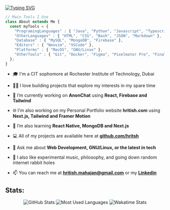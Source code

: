 [![Typing SVG](https://readme-typing-svg.herokuapp.com?font=Fira+Code&size=26&duration=3000&pause=1000&color=FFFFFF&background=0E111670&width=1000&lines=Hi+%F0%9F%91%8B%2C+I'm+Hritish;I'm+a+Student+and+Aspiring+Software+Developer+from+Dubai+%F0%9F%91%A8%E2%80%8D%F0%9F%92%BB)](https://git.io/typing-svg)

```typescript
// Main Tools I Use
class About extends Me { 
  const myTools = {  
    "ProgramingLanguages" : { "Java", "Python", "Javascript", "Typescript" },
    "OtherLanguages" : { "HTML", "CSS", "Bash", "JSON", "Markdown" },
    "Database" : { "MySQL", "MongoDB", "Firebase" },
    "Editors" : { "Neovim", "VSCode" },
    "Platforms" : { "MacOS", "GNU/Linux" },
    "OtherTools" : { "Git", "Docker", "Figma", "Pixelmator Pro", "Final Cut Pro", "Notion" }
  };
}
```

- 🎓 I'm a CIT sophomore at Rochester Institute of Technology, Dubai

- 👨‍💻 I love building projects that explore my interests in my spare time

- 🔭 I’m currently working on **AnonChat** using **React, Firebase and Tailwind**

- 🌐 I'm also working on my Personal Portfolio website **hritish.com** using **Next.js, Tailwind and Framer Motion**

- 🌱 I’m also learning **React Native, MongoDB and Next.js**

- 💻 All of my projects are available here at [**github.com/hritsh**](https://github.com/hritsh)

- 💬 Ask me about **Web Development, GNU/Linux, or the latest in tech**

- 🎵 I also like experimental music, philosophy, and going down random internet rabbit holes

- 📫 You can reach me at **hritish.mahajan@gmail.com** or my [**Linkedin**](https://www.linkedin.com/in/hritishmahajan/)

## Stats:
<div align="center">
  
  ![GitHub Stats](http://github-profile-summary-cards.vercel.app/api/cards/profile-details?username=hritsh&theme=github_dark)
  ![Most Used Languages](http://github-profile-summary-cards.vercel.app/api/cards/stats?username=hritsh&theme=github_dark)
  ![Wakatime Stats](https://github-readme-stats.vercel.app/api/wakatime?username=hritish&theme=dark&langs_count=9)
  
</div>
